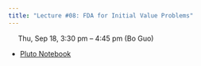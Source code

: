 ```yaml
---
title: "Lecture #08: FDA for Initial Value Problems"
---
```


&nbsp;&nbsp;&nbsp;&nbsp;&nbsp;Thu, Sep 18, 3:30 pm – 4:45 pm (Bo Guo)

- [Pluto Notebook](../assets/pluto_notebooks/Lec8_fda_initial_value.html)

